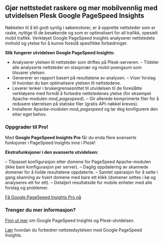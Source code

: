 ## Gjør nettstedet raskere og mer mobilvennlig med utvidelsen Plesk Google PageSpeed Insights 

Nøkkelen til å bli godt synlig i søkemotorer, er å opprette nettsteder som er raske, nyttige til de besøkende og som er optimalisert for all trafikk, spesielt mobil trafikk. Verktøyet Google PageSpeed Insights analyserer nettstedets innhold og ytelse for å kunne foreslå spesifikke forbedringer. 

**Slik fungerer utvidelsen Google PageSpeed Insights:** 

- Analyserer ytelsen til nettsteder som driftes på Plesk-serveren. 
– Tildeler alle analyserte nettsteder en stasjonær og mobil poengsum som tilsvarer ytelsen. 
- Genererer en rapport basert på resultatene av analysen. 
– Viser forslag til hvordan du kan optimalisere ytelsen til nettstedene. 
- Leverer lenker i brukergrensesnittet til utvidelsen til de foreslåtte verktøyene med formål å forbedre nettstedenes ytelse (for eksempel Apache-modulen *mod_pagespeed*). 
– Gir allerede komprimerte filer for å redusere størrelsen på statiske filer (gratis API-nøkkel kreves). 
- Installerer Apacke-modulen *mod_pagespeed* og lar deg konfigurere den etter eget behov. 

### Oppgrader til Pro! 

Med **Google PageSpeed Insights Pro** får du enda flere avanserte funksjoner i PageSpeed Insights inne i Plesk! 

**Ekstrafunksjoner i den avanserte utvidelsen:** 

– Tilpasset konfigurasjon etter domene for PageSpeed Apache-modulen (ikke bare konfigurasjon per server). 
– Daglig oppdatering av skannede domener for å holde resultatene oppdaterte. 
– Samlet operasjon for å sette i gang skanning av hvert domene med bare ett klikk (domener settes i kø og analyseres ett for ett). 
– Detaljert resultatside for mobile enheter med alle forslag og problemer. 

[Få Google PageSpeed Insights Pro nå](https://go.plesk.com/buy-plesk-ext/pagespeed-insights)

### Trenger du mer informasjon? 

[Finn ut mer](https://www.plesk.com/blog/introducing-google-pagespeed-insights-plesk-extension/) om Google PageSpeed Insights og Plesk-utvidelsen. 

[Lær](https://www.plesk.com/product-technology/google-pagespeed-insights-optimize-your-site) hvordan du forbedrer nettstedsytelsen med Google PageSpeed Insights.